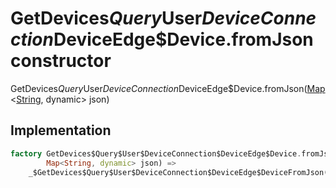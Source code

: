 


# GetDevices$Query$User$DeviceConnection$DeviceEdge$Device.fromJson constructor







GetDevices$Query$User$DeviceConnection$DeviceEdge$Device.fromJson([Map](https://api.dart.dev/stable/2.12.3/dart-core/Map-class.html)&lt;[String](https://api.dart.dev/stable/2.12.3/dart-core/String-class.html), dynamic> json)





## Implementation

```dart
factory GetDevices$Query$User$DeviceConnection$DeviceEdge$Device.fromJson(
        Map<String, dynamic> json) =>
    _$GetDevices$Query$User$DeviceConnection$DeviceEdge$DeviceFromJson(json);
```







